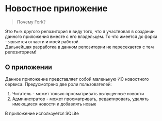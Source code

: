 # Новостное приложение

> Почему Fork?

Это `Fork` другого репозитория в виду того, что я участвовал в создании данного приложения вместе с его владельцем. То что имеется до форка - является отчасти и моей работой.  
Дальнейшая разработка в данном репозитории не пересекается с тем репозиторием!

## О приложении

Данное приложение представляет собой маленькую ИС новостного сервиса. Предусмотрено две роли пользователей:
1. Читатель - может только просматривать выпущенные новости
2. Администратор - может просматривать, редактировать, удалять имеющиеся новости и добавлять новые

В приложение используется SQLite

